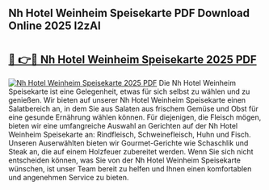 ## Nh Hotel Weinheim Speisekarte PDF Download Online 2025 I2zAI

# <h2><a href="http://gc8n2m.nevu.top/?p=Nh+Hotel+Weinheim+Speisekarte">🔗 👉🔴 Nh Hotel Weinheim Speisekarte 2025 PDF</a></h2>

[![Nh Hotel Weinheim Speisekarte 2025 PDF](https://i.imgur.com/dBaPXMq.png)](http://gc8n2m.nevu.top/?p=Nh+Hotel+Weinheim+Speisekarte)
Die Nh Hotel Weinheim Speisekarte ist eine Gelegenheit, etwas für sich selbst zu wählen und zu genießen. Wir bieten auf unserer Nh Hotel Weinheim Speisekarte einen Salatbereich an, in dem Sie aus Salaten aus frischem Gemüse und Obst für eine gesunde Ernährung wählen können. Für diejenigen, die Fleisch mögen, bieten wir eine umfangreiche Auswahl an Gerichten auf der Nh Hotel Weinheim Speisekarte an: Rindfleisch, Schweinefleisch, Huhn und Fisch. Unseren Auserwählten bieten wir Gourmet-Gerichte wie Schaschlik und Steak an, die auf einem Holzfeuer zubereitet werden. Wenn Sie sich nicht entscheiden können, was Sie von der Nh Hotel Weinheim Speisekarte wünschen, ist unser Team bereit zu helfen und Ihnen einen komfortablen und angenehmen Service zu bieten.
